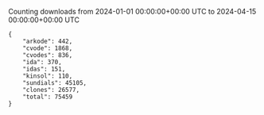 
Counting downloads from 2024-01-01 00:00:00+00:00 UTC to 2024-04-15 00:00:00+00:00 UTC

```
{
    "arkode": 442,
    "cvode": 1868,
    "cvodes": 836,
    "ida": 370,
    "idas": 151,
    "kinsol": 110,
    "sundials": 45105,
    "clones": 26577,
    "total": 75459
}
```
